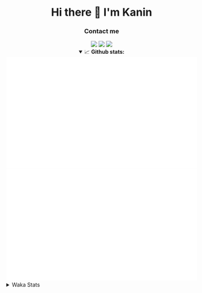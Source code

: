 <div align="center">
 <h1>Hi there 👋 I'm Kanin</h1>
 <h3>Contact me</h3>
 <a href="mailto:im@kanin.dev"><img src="https://img.shields.io/badge/gmail-%23D14836.svg?&style=for-the-badge&logo=gmail&logoColor=white"/></a>
 <a href="https://twitter.com/KaninTwt"><img src="https://img.shields.io/badge/twitter-%231DA1F2.svg?&style=for-the-badge&logo=twitter&logoColor=white"/></a>
 <a href="https://www.linkedin.com/in/KaninDev"><img src="https://img.shields.io/badge/linkedin-%230077B5.svg?&style=for-the-badge&logo=linkedin&logoColor=white"/></a>
<details open>
  <summary>📈 <b>Github stats:</b></summary>
  <img src="https://github.com/Kanin/Kanin/blob/master/scripts/GitHubStats/generated/overview.svg"/>
  <img src="https://github.com/Kanin/Kanin/blob/master/scripts/GitHubStats/generated/languages.svg"/>
</details>
</div>

<details>
 <summary>Waka Stats</summary>

<!--START_SECTION:waka-->
![Code Time](http://img.shields.io/badge/Code%20Time-2%2C152%20hrs%2047%20mins-blue)

![Profile Views](http://img.shields.io/badge/Profile%20Views-0-blue)

![Lines of code](https://img.shields.io/badge/From%20Hello%20World%20I%27ve%20Written-548.8%20thousand%20lines%20of%20code-blue)

**🐱 My GitHub Data** 

> 📦 104.0 kB Used in GitHub's Storage 
 > 
> 🏆 621 Contributions in the Year 2023
 > 
> 🚫 Not Opted to Hire
 > 
> 📜 23 Public Repositories 
 > 
> 🔑 11 Private Repositories 
 > 
**I'm an Early 🐤** 

```text
🌞 Morning                2245 commits        ██████░░░░░░░░░░░░░░░░░░░   25.66 % 
🌆 Daytime                2739 commits        ████████░░░░░░░░░░░░░░░░░   31.30 % 
🌃 Evening                2521 commits        ███████░░░░░░░░░░░░░░░░░░   28.81 % 
🌙 Night                  1245 commits        ████░░░░░░░░░░░░░░░░░░░░░   14.23 % 
```
📅 **I'm Most Productive on Monday** 

```text
Monday                   1662 commits        █████░░░░░░░░░░░░░░░░░░░░   18.99 % 
Tuesday                  1202 commits        ███░░░░░░░░░░░░░░░░░░░░░░   13.74 % 
Wednesday                861 commits         ██░░░░░░░░░░░░░░░░░░░░░░░   09.84 % 
Thursday                 1352 commits        ████░░░░░░░░░░░░░░░░░░░░░   15.45 % 
Friday                   1504 commits        ████░░░░░░░░░░░░░░░░░░░░░   17.19 % 
Saturday                 830 commits         ██░░░░░░░░░░░░░░░░░░░░░░░   09.49 % 
Sunday                   1339 commits        ████░░░░░░░░░░░░░░░░░░░░░   15.30 % 
```


📊 **This Week I Spent My Time On** 

```text
🕑︎ Time Zone: America/New_York

💬 Programming Languages: 
Python                   5 hrs 12 mins       ████████████████████████░   97.33 % 
GitIgnore file           3 mins              ░░░░░░░░░░░░░░░░░░░░░░░░░   01.12 % 
.env file                2 mins              ░░░░░░░░░░░░░░░░░░░░░░░░░   00.78 % 
requirements.txt         0 secs              ░░░░░░░░░░░░░░░░░░░░░░░░░   00.25 % 
XML                      0 secs              ░░░░░░░░░░░░░░░░░░░░░░░░░   00.24 % 

🔥 Editors: 
PyCharm                  5 hrs 21 mins       █████████████████████████   100.00 % 

🐱‍💻 Projects: 
P4P                      5 hrs 16 mins       █████████████████████████   98.42 % 
VoiceSphere              3 mins              ░░░░░░░░░░░░░░░░░░░░░░░░░   01.09 % 
Unknown Project          1 min               ░░░░░░░░░░░░░░░░░░░░░░░░░   00.35 % 
Community-Bot            0 secs              ░░░░░░░░░░░░░░░░░░░░░░░░░   00.14 % 

💻 Operating System: 
Windows                  5 hrs 21 mins       █████████████████████████   100.00 % 
```

**I Mostly Code in Python** 

```text
Python                   29 repos            █████████████████░░░░░░░░   67.44 % 
Java                     5 repos             ███░░░░░░░░░░░░░░░░░░░░░░   11.63 % 
JavaScript               3 repos             ██░░░░░░░░░░░░░░░░░░░░░░░   06.98 % 
Kotlin                   2 repos             █░░░░░░░░░░░░░░░░░░░░░░░░   04.65 % 
HTML                     1 repo              █░░░░░░░░░░░░░░░░░░░░░░░░   02.33 % 
```



**Timeline**

![Lines of Code chart](https://raw.githubusercontent.com/Kanin/Kanin/master/assets/bar_graph.png)


 Last Updated on 17/11/2023 23:33:41 UTC
<!--END_SECTION:waka-->
</details>
